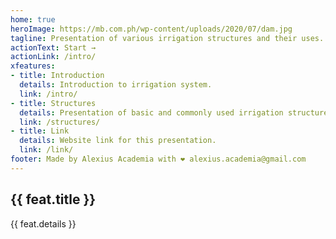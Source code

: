 ```yaml
---
home: true
heroImage: https://mb.com.ph/wp-content/uploads/2020/07/dam.jpg
tagline: Presentation of various irrigation structures and their uses.
actionText: Start →
actionLink: /intro/
xfeatures:
- title: Introduction
  details: Introduction to irrigation system.
  link: /intro/
- title: Structures
  details: Presentation of basic and commonly used irrigation structures.
  link: /structures/
- title: Link
  details: Website link for this presentation.
  link: /link/
footer: Made by Alexius Academia with ❤️ alexius.academia@gmail.com
---
```


<div class="features">
  <div class="feature" v-for="feat in $page.frontmatter.xfeatures">
    <h2><a v-bind:href="feat.link">{{ feat.title }}</a></h2>
    <p>{{ feat.details }}</p>
  </div>
</div>
